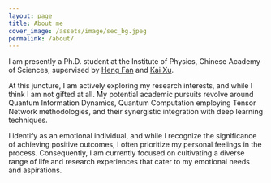 ```yaml
---
layout: page
title: About me
cover_image: /assets/image/sec_bg.jpeg
permalink: /about/
---
```


I am presently a Ph.D. student at the Institute of Physics, Chinese Academy of Sciences, supervised by [Heng Fan][heng-fan] and [Kai Xu][kai-xu].

At this juncture, I am actively exploring my research interests, and while I think I am not gifted at all. My potential academic pursuits revolve around Quantum Information Dynamics, Quantum Computation employing Tensor Network methodologies, and their synergistic integration with deep learning techniques.

I identify as an emotional individual, and while I recognize the significance of achieving positive outcomes, I often prioritize my personal feelings in the process. Consequently, I am currently focused on cultivating a diverse range of life and research experiences that cater to my emotional needs and aspirations.


[heng-fan]: https://scholar.google.com/citations?user=Qu84zBIAAAAJ&hl=en
[kai-xu]: http://www.iop.cas.cn/rcjy/yjdwfgj/?id=3210